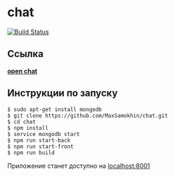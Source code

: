 # chat

[![Build Status](https://travis-ci.org/MaxSamokhin/chat.svg?branch=master)](https://travis-ci.org/MaxSamokhin/chat)

## Ссылка 
[**open chat**](http://138.68.96.188:8001/)

## Инструкции по запуску

```
$ sudo apt-get install mongodb
$ git clone https://github.com/MaxSamokhin/chat.git
$ cd chat
$ npm install
$ service mongodb start
$ npm run start-back
$ npm run start-front
$ npm run build
```
Приложение станет доступно на [localhost:8001](http://localhost:8001)



